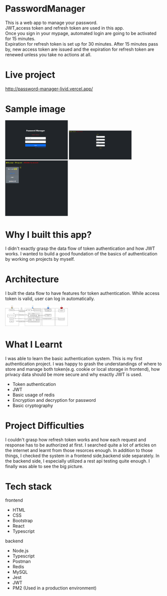 # PasswordManager
This is a web app to manage your password.
</br>
JWT,access token and refresh token are used in this app.
</br>
Once you sign in your mypage, automated login are going to be activated for 15 minutes.
</br>
Expiration for refresh token is set up for 30 minutes.
After 15 minutes pass by, new access token are issued and the expiration for refresh token are renewed unless you take no actions at all.      

# Live project
http://password-manager-livid.vercel.app/

# Sample image
<img src="./docs/sessionTimeout.png" alt="drawing" width="200"/> <img src="./docs/add.png" alt="drawing" width="200"/>
 <img src="./docs/mainpage.png" alt="drawing" width="200"/>

# Why I built this app? 
I didn't exactly grasp the data flow of token authentication and how JWT works. I wanted to build a good foundation of the basics of authentication by working on projects by myself.

# Architecture
I built the data flow to have features for token authentication.
While access token is valid, user can log in automatically.

<img src="./docs/architecture.png" alt="architecture" width="200"/>

# What I Learnt 
I was able to learn the basic authentication system. This is my first authentication project. I was happy to grash the understandings of where to store and manage both token(e.g. cookie or local storage in frontend), how privacy data should be more secure and why exactly JWT is used.  

* Token authentication
* JWT
* Basic usage of redis
* Encryption and decryption for password
* Basic cryptography 

# Project Difficulties
I couldn't grasp how refresh token works and how each request and response has to be authorized at first. I searched quite a lot of articles on the internet and learnt from those resorces enough. In addition to those things, I checked the system in a frontend side,backend side separately. In the backend side, I especially utilized a rest api testing quite enough. I finally was able to see the big picture.

# Tech stack 
frontend 
*  HTML
*  CSS
*  Bootstrap 
*  React
*  Typescript

backend 
*  Node.js
*  Typescript 
*  Postman
*  Redis
*  MySQL
*  Jest
*  JWT
*  PM2 (Used in a production environment)

